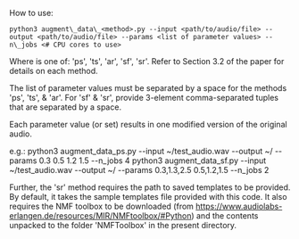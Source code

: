 How to use:

``` 
python3 augment\_data\_<method>.py --input <path/to/audio/file> --output <path/to/audio/file> --params <list of parameter values> --n\_jobs <# CPU cores to use> 
```

Where <method> is one of: 'ps', 'ts', 'ar', 'sf', 'sr'. Refer to Section 3.2 of the paper for details on each method.

The list of parameter values must be separated by a space for the methods 'ps', 'ts', & 'ar'.
For 'sf' & 'sr', provide 3-element comma-separated tuples that are separated by a space.

Each parameter value (or set) results in one modified version of the original audio.

e.g.:
python3 augment\_data\_ps.py --input ~/test\_audio.wav --output ~/ --params 0.3 0.5 1.2 1.5 --n\_jobs 4
python3 augment\_data\_sf.py --input ~/test\_audio.wav --output ~/ --params 0.3,1.3,2.5 0.5,1.2,1.5 --n\_jobs 2

Further, the 'sr' method requires the path to saved templates to be provided. By default, it takes the sample templates file provided with this code. It also requires the NMF toolbox to be downloaded (from https://www.audiolabs-erlangen.de/resources/MIR/NMFtoolbox/#Python) and the contents unpacked to the folder 'NMFToolbox' in the present directory.

